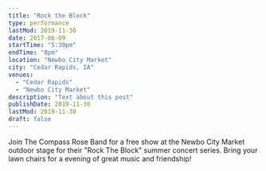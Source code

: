 ```yaml
---
title: "Rock the Block"
type: performance
lastMod: 2019-11-30
date: 2017-06-09
startTime: "5:30pm"
endTime: "8pm"
location: "Newbo City Market"
city: "Cedar Rapids, IA"
venues:
  - "Cedar Rapids"
  - "Newbo City Market"
description: "Text about this post"
publishDate: 2019-11-30
lastMod: 2019-11-30
draft: false
---
```


Join The Compass Rose Band for a free show at the Newbo City Market outdoor stage for their "Rock The Block" summer concert series. Bring your lawn chairs for a evening of great music and friendship!
